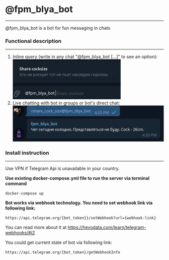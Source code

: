 # @fpm_blya_bot

---
@fpm_blya_bot is a bot for fun messaging in chats

### Functional description

---
1. Inline query (write in any chat "@fpm_blya_bot [...]" to see an option):\
![alt text](images/cock-size-inline-query.png)
2. Live chatting with bot in groups or bot's direct chat:\
![alt_text](images/chat-cock-size.png)

### Install instruction

---
Use VPN if Telegram Api is unavailable in your country.

<b>Use existing docker-compose.yml file to run the server via terminal command</b>

    docker-compose up

<b>Bot works via webhook technology. You need to set webhook link via following link:</b>

    https://api.telegram.org/{bot_token}}/setWebhook?url={webhook-link}

You can read more about it at https://hevodata.com/learn/telegram-webhooks/#i2

You could get current state of bot via following link:

    https://api.telegram.org/{bot_token}/getWebhookInfo